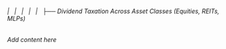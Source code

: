 ###### |   |   |   |   |   ├── Dividend Taxation Across Asset Classes (Equities, REITs, MLPs)

*Add content here*